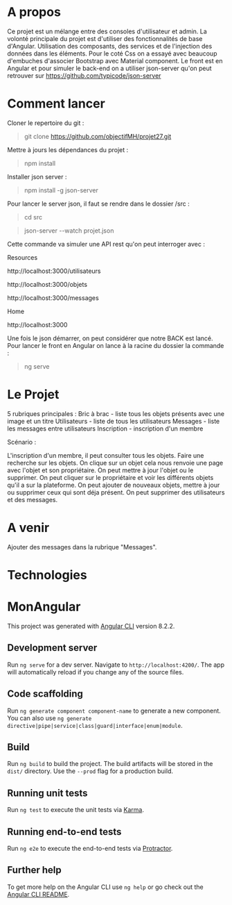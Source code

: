 # A propos 

Ce projet est un mélange entre des consoles d'utilisateur et admin.
La volonté principale du projet est d'utiliser des fonctionnalités de base d'Angular.
Utilisation des composants, des services et de l'injection des données dans les éléments.
Pour le coté Css on a essayé avec beaucoup d'embuches d'associer Bootstrap avec Material component. 
Le front est en Angular et pour simuler le back-end on a utiliser json-server qu'on peut retrouver sur https://github.com/typicode/json-server 

# Comment lancer

Cloner le repertoire du git : 
> git clone https://github.com/objectifMH/projet27.git

Mettre à jours les dépendances du projet :
> npm install 

Installer json server : 
> npm install -g json-server

Pour lancer le server json, il faut se rendre dans le dossier /src :
> cd src 

> json-server --watch projet.json

Cette commande va simuler une API rest qu'on peut interroger avec : 

  Resources
  
  http://localhost:3000/utilisateurs
  
  http://localhost:3000/objets
  
  http://localhost:3000/messages

  Home
  
  http://localhost:3000
  
Une fois le json démarrer, on peut considérer que notre BACK est lancé.
Pour lancer le front en Angular on lance à la racine du dossier la commande : 
> ng serve 

# Le Projet 

5 rubriques principales : 
Bric à brac - liste tous les objets présents avec une image et un titre 
Utilisateurs - liste de tous les utilisateurs 
Messages - liste les messages entre utilisateurs 
Inscription - inscription d'un membre 

Scénario : 

L'inscription d'un membre, il peut consulter tous les objets.
Faire une recherche sur les objets. 
On clique sur un objet cela nous renvoie une page avec l'objet et son propriétaire.
On peut mettre à jour l'objet ou le supprimer. 
On peut cliquer sur le propriétaire et voir les différents objets qu'il a sur la plateforme.
On peut ajouter de nouveaux objets, mettre à jour ou supprimer ceux qui sont déja présent.
On peut supprimer des utilisateurs et des messages.

# A venir

Ajouter des messages dans la rubrique "Messages".



# Technologies

# MonAngular

This project was generated with [Angular CLI](https://github.com/angular/angular-cli) version 8.2.2.

## Development server

Run `ng serve` for a dev server. Navigate to `http://localhost:4200/`. The app will automatically reload if you change any of the source files.

## Code scaffolding

Run `ng generate component component-name` to generate a new component. You can also use `ng generate directive|pipe|service|class|guard|interface|enum|module`.

## Build

Run `ng build` to build the project. The build artifacts will be stored in the `dist/` directory. Use the `--prod` flag for a production build.

## Running unit tests

Run `ng test` to execute the unit tests via [Karma](https://karma-runner.github.io).

## Running end-to-end tests

Run `ng e2e` to execute the end-to-end tests via [Protractor](http://www.protractortest.org/).

## Further help

To get more help on the Angular CLI use `ng help` or go check out the [Angular CLI README](https://github.com/angular/angular-cli/blob/master/README.md).
